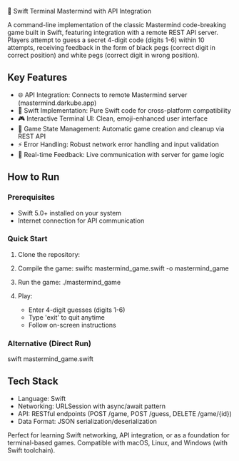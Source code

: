 🎯 Swift Terminal Mastermind with API Integration

A command-line implementation of the classic Mastermind code-breaking game built in Swift, featuring integration with a remote REST API server. Players attempt to guess a secret 4-digit code (digits 1-6) within 10 attempts, receiving feedback in the form of black pegs (correct digit in correct position) and white pegs (correct digit in wrong position).

## Key Features
- 🌐 API Integration: Connects to remote Mastermind server (mastermind.darkube.app)
- 🚀 Swift Implementation: Pure Swift code for cross-platform compatibility  
- 🎮 Interactive Terminal UI: Clean, emoji-enhanced user interface
- 🔄 Game State Management: Automatic game creation and cleanup via REST API
- ⚡ Error Handling: Robust network error handling and input validation
- 🎯 Real-time Feedback: Live communication with server for game logic

## How to Run

### Prerequisites
- Swift 5.0+ installed on your system
- Internet connection for API communication

### Quick Start
1. Clone the repository:

2. Compile the game:
   swiftc mastermind_game.swift -o mastermind_game

3. Run the game:
   ./mastermind_game

4. Play:
   - Enter 4-digit guesses (digits 1-6)
   - Type 'exit' to quit anytime
   - Follow on-screen instructions

### Alternative (Direct Run)
swift mastermind_game.swift

## Tech Stack
- Language: Swift
- Networking: URLSession with async/await pattern
- API: RESTful endpoints (POST /game, POST /guess, DELETE /game/{id})
- Data Format: JSON serialization/deserialization

Perfect for learning Swift networking, API integration, or as a foundation for terminal-based games. Compatible with macOS, Linux, and Windows (with Swift toolchain).

